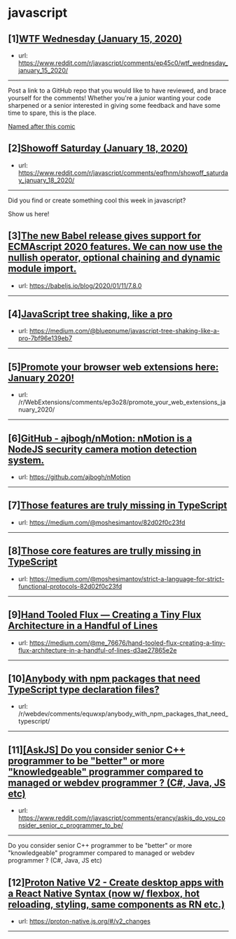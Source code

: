 # javascript
## [1][WTF Wednesday (January 15, 2020)](https://www.reddit.com/r/javascript/comments/ep45c0/wtf_wednesday_january_15_2020/)
- url: https://www.reddit.com/r/javascript/comments/ep45c0/wtf_wednesday_january_15_2020/
---
Post a link to a GitHub repo that you would like to have reviewed, and brace yourself for the comments!
Whether you're a junior wanting your code sharpened or a senior interested in giving some feedback and have some time to spare, 
this is the place.

[Named after this comic](https://davidwalsh.name/demo/code-review.png)
## [2][Showoff Saturday (January 18, 2020)](https://www.reddit.com/r/javascript/comments/eqfhnm/showoff_saturday_january_18_2020/)
- url: https://www.reddit.com/r/javascript/comments/eqfhnm/showoff_saturday_january_18_2020/
---
Did you find or create something cool this week in javascript? 

Show us here!
## [3][The new Babel release gives support for ECMAscript 2020 features. We can now use the nullish operator, optional chaining and dynamic module import.](https://www.reddit.com/r/javascript/comments/er5hqm/the_new_babel_release_gives_support_for/)
- url: https://babeljs.io/blog/2020/01/11/7.8.0
---

## [4][JavaScript tree shaking, like a pro](https://www.reddit.com/r/javascript/comments/er3v8o/javascript_tree_shaking_like_a_pro/)
- url: https://medium.com/@bluepnume/javascript-tree-shaking-like-a-pro-7bf96e139eb7
---

## [5][Promote your browser web extensions here: January 2020!](https://www.reddit.com/r/javascript/comments/er3krt/promote_your_browser_web_extensions_here_january/)
- url: /r/WebExtensions/comments/ep3o28/promote_your_web_extensions_january_2020/
---

## [6][GitHub - ajbogh/nMotion: nMotion is a NodeJS security camera motion detection system.](https://www.reddit.com/r/javascript/comments/er9ipe/github_ajboghnmotion_nmotion_is_a_nodejs_security/)
- url: https://github.com/ajbogh/nMotion
---

## [7][Those features are truly missing in TypeScript](https://www.reddit.com/r/javascript/comments/erc0an/those_features_are_truly_missing_in_typescript/)
- url: https://medium.com/@moshesimantov/82d02f0c23fd
---

## [8][Those core features are trully missing in TypeScript](https://www.reddit.com/r/javascript/comments/erbwdb/those_core_features_are_trully_missing_in/)
- url: https://medium.com/@moshesimantov/strict-a-language-for-strict-functional-protocols-82d02f0c23fd
---

## [9][Hand Tooled Flux — Creating a Tiny Flux Architecture in a Handful of Lines](https://www.reddit.com/r/javascript/comments/erb8u4/hand_tooled_flux_creating_a_tiny_flux/)
- url: https://medium.com/@me_76676/hand-tooled-flux-creating-a-tiny-flux-architecture-in-a-handful-of-lines-d3ae27865e2e
---

## [10][Anybody with npm packages that need TypeScript type declaration files?](https://www.reddit.com/r/javascript/comments/eqv7nl/anybody_with_npm_packages_that_need_typescript/)
- url: /r/webdev/comments/equwxp/anybody_with_npm_packages_that_need_typescript/
---

## [11][[AskJS] Do you consider senior C++ programmer to be "better" or more "knowledgeable" programmer compared to managed or webdev programmer ? (C#, Java, JS etc)](https://www.reddit.com/r/javascript/comments/erancy/askjs_do_you_consider_senior_c_programmer_to_be/)
- url: https://www.reddit.com/r/javascript/comments/erancy/askjs_do_you_consider_senior_c_programmer_to_be/
---
Do you consider senior C++ programmer to be "better" or more "knowledgeable" programmer compared to managed or webdev programmer ? (C#, Java, JS etc)
## [12][Proton Native V2 - Create desktop apps with a React Native Syntax (now w/ flexbox, hot reloading, styling, same components as RN etc.)](https://www.reddit.com/r/javascript/comments/eqx9qp/proton_native_v2_create_desktop_apps_with_a_react/)
- url: https://proton-native.js.org/#/v2_changes
---

